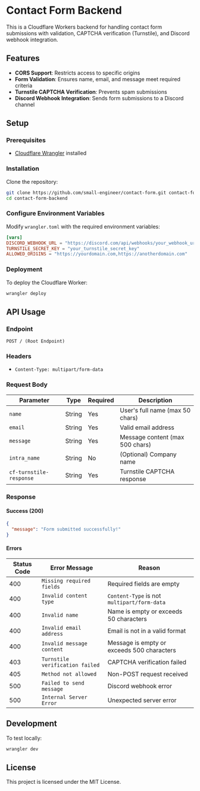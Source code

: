# Contact Form Backend

This is a Cloudflare Workers backend for handling contact form submissions with validation, CAPTCHA verification (Turnstile), and Discord webhook integration.

## Features

- **CORS Support**: Restricts access to specific origins
- **Form Validation**: Ensures name, email, and message meet required criteria
- **Turnstile CAPTCHA Verification**: Prevents spam submissions
- **Discord Webhook Integration**: Sends form submissions to a Discord channel

## Setup

### Prerequisites

- [Cloudflare Wrangler](https://developers.cloudflare.com/workers/wrangler/install-and-update/) installed

### Installation

Clone the repository:

```sh
git clone https://github.com/small-engineer/contact-form.git contact-form-backend
cd contact-form-backend
```

### Configure Environment Variables

Modify `wrangler.toml` with the required environment variables:

```toml
[vars]
DISCORD_WEBHOOK_URL = "https://discord.com/api/webhooks/your_webhook_url"
TURNSTILE_SECRET_KEY = "your_turnstile_secret_key"
ALLOWED_ORIGINS = "https://yourdomain.com,https://anotherdomain.com"
```

### Deployment

To deploy the Cloudflare Worker:

```sh
wrangler deploy
```

## API Usage

### Endpoint

```
POST / (Root Endpoint)
```

### Headers

- `Content-Type: multipart/form-data`

### Request Body

| Parameter       | Type   | Required | Description                           |
|---------------|--------|----------|---------------------------------------|
| `name`       | String | Yes      | User's full name (max 50 chars)      |
| `email`      | String | Yes      | Valid email address                  |
| `message`    | String | Yes      | Message content (max 500 chars)      |
| `intra_name` | String | No       | (Optional) Company name              |
| `cf-turnstile-response` | String | Yes | Turnstile CAPTCHA response |

### Response

#### Success (200)

```json
{
  "message": "Form submitted successfully!"
}
```

#### Errors

| Status Code | Error Message                  | Reason |
|------------|--------------------------------|--------|
| 400        | `Missing required fields`      | Required fields are empty |
| 400        | `Invalid content type`         | `Content-Type` is not `multipart/form-data` |
| 400        | `Invalid name`                 | Name is empty or exceeds 50 characters |
| 400        | `Invalid email address`        | Email is not in a valid format |
| 400        | `Invalid message content`      | Message is empty or exceeds 500 characters |
| 403        | `Turnstile verification failed` | CAPTCHA verification failed |
| 405        | `Method not allowed`           | Non-POST request received |
| 500        | `Failed to send message`       | Discord webhook error |
| 500        | `Internal Server Error`        | Unexpected server error |

## Development

To test locally:

```sh
wrangler dev
```

## License

This project is licensed under the MIT License.
